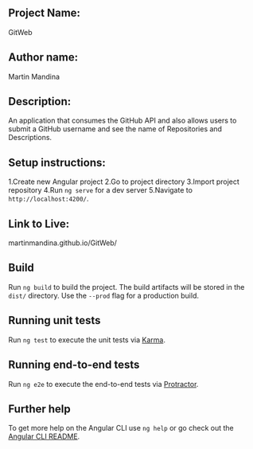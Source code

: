 ## Project Name:
  GitWeb
## Author name:
  Martin Mandina
## Description:
 An application that consumes the GitHub API and also allows users to submit a GitHub username and see the name of Repositories and Descriptions.
## Setup instructions:
 1.Create new Angular project
 2.Go to project directory
 3.Import project repository
 4.Run `ng serve` for a dev server 
 5.Navigate to `http://localhost:4200/`. 
## Link to Live:
martinmandina.github.io/GitWeb/
## Build
Run `ng build` to build the project. The build artifacts will be stored in the `dist/` directory. Use the `--prod` flag for a production build.
## Running unit tests
Run `ng test` to execute the unit tests via [Karma](https://karma-runner.github.io).
## Running end-to-end tests
Run `ng e2e` to execute the end-to-end tests via [Protractor](http://www.protractortest.org/).
## Further help
To get more help on the Angular CLI use `ng help` or go check out the [Angular CLI README](https://github.com/angular/angular-cli/blob/master/README.md).